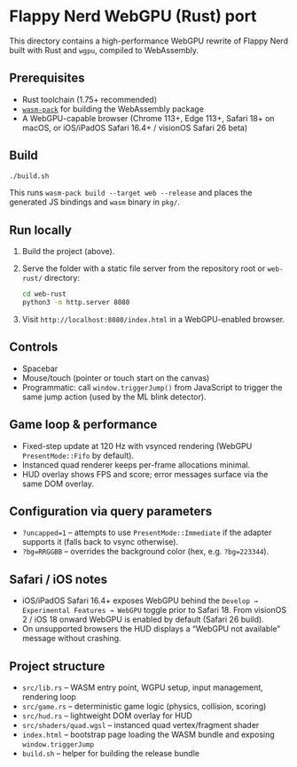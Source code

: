 # Flappy Nerd WebGPU (Rust) port

This directory contains a high-performance WebGPU rewrite of Flappy Nerd built with Rust and `wgpu`, compiled to WebAssembly.

## Prerequisites

- Rust toolchain (1.75+ recommended)
- [`wasm-pack`](https://rustwasm.github.io/wasm-pack/installer/) for building the WebAssembly package
- A WebGPU-capable browser (Chrome 113+, Edge 113+, Safari 18+ on macOS, or iOS/iPadOS Safari 16.4+ / visionOS Safari 26 beta)

## Build

```bash
./build.sh
```

This runs `wasm-pack build --target web --release` and places the generated JS bindings and `wasm` binary in `pkg/`.

## Run locally

1. Build the project (above).
2. Serve the folder with a static file server from the repository root or `web-rust/` directory:

   ```bash
   cd web-rust
   python3 -m http.server 8080
   ```

3. Visit `http://localhost:8080/index.html` in a WebGPU-enabled browser.

## Controls

- Spacebar
- Mouse/touch (pointer or touch start on the canvas)
- Programmatic: call `window.triggerJump()` from JavaScript to trigger the same jump action (used by the ML blink detector).

## Game loop & performance

- Fixed-step update at 120 Hz with vsynced rendering (WebGPU `PresentMode::Fifo` by default).
- Instanced quad renderer keeps per-frame allocations minimal.
- HUD overlay shows FPS and score; error messages surface via the same DOM overlay.

## Configuration via query parameters

- `?uncapped=1` – attempts to use `PresentMode::Immediate` if the adapter supports it (falls back to vsync otherwise).
- `?bg=RRGGBB` – overrides the background color (hex, e.g. `?bg=223344`).

## Safari / iOS notes

- iOS/iPadOS Safari 16.4+ exposes WebGPU behind the `Develop → Experimental Features → WebGPU` toggle prior to Safari 18. From visionOS 2 / iOS 18 onward WebGPU is enabled by default (Safari 26 build).
- On unsupported browsers the HUD displays a “WebGPU not available” message without crashing.

## Project structure

- `src/lib.rs` – WASM entry point, WGPU setup, input management, rendering loop
- `src/game.rs` – deterministic game logic (physics, collision, scoring)
- `src/hud.rs` – lightweight DOM overlay for HUD
- `src/shaders/quad.wgsl` – instanced quad vertex/fragment shader
- `index.html` – bootstrap page loading the WASM bundle and exposing `window.triggerJump`
- `build.sh` – helper for building the release bundle
